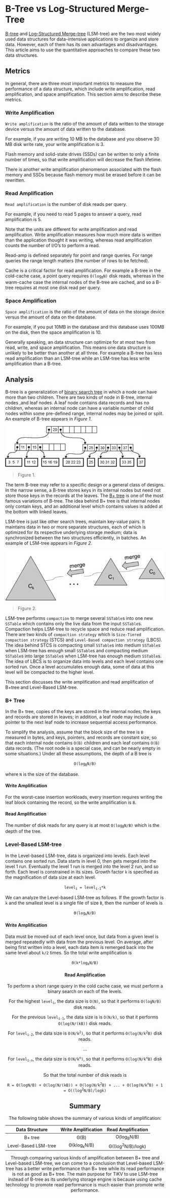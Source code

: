 # B-Tree vs Log-Structured Merge-Tree

[B-tree](https://en.wikipedia.org/wiki/B-tree) and [Log-Structured Merge-tree](https://en.wikipedia.org/wiki/Log-structured_merge-tree) (LSM-tree) are the two most widely used data structures for data-intensive applications to organize and store data. However, each of them has its own advantages and disadvantages. This article aims to use the quantitative approaches to compare these two data structures. 

## Metrics

In general, there are three most important metrics to measure the performance of a data structure, which include write amplification, read amplification, and space amplification. This section aims to describe these metrics. 

### Write Amplification

`Write amplification` is the ratio of the amount of data written to the storage device versus the amount of data written to the database. 

For example, if you are writing 10 MB to the database and you observe 30 MB disk write rate, your write amplification is 3.

Flash memory and solid-state drives (SSDs) can be written to only a finite number of times, so that write amplification will decrease the flash lifetime.

There is another write amplification phenomenon associated with the flash memory and SSDs because flash memory must be erased before it can be rewritten.

### Read Amplification

`Read amplification` is the number of disk reads per query. 

For example, if you need to read 5 pages to answer a query, read amplification is 5. 

Note that the units are different for write amplification and read amplification. Write amplification measures how much more data is written than the application thought it was writing, whereas read amplification counts the number of I/O’s to perform a read.

Read-amp is defined separately for point and range queries. For range queries the range length matters (the number of rows to be fetched). 

Cache is a critical factor for read amplification. For example a B-tree in the cold-cache case, a point query requires <code>O(log<sub>B</sub>N)</code> disk reads, whereas in the warm-cache case the internal nodes of the B-tree are cached, and so a B-tree requires at most one disk read per query.

### Space Amplification

`Space amplification` is the ratio of the amount of data on the storage device versus the amount of data on the database. 

For example, if you put 10MB in the database and this database uses 100MB on the disk, then the space amplification is 10.

Generally speaking,  an data structure can optimize for at most two from read, write, and space amplification. This means one data structure is unlikely to be better than another at all three. For example a B-tree has less read amplification than an LSM-tree while an LSM-tree has less write amplification than a B-tree. 

## Analysis

B-tree is a generalization of [binary search tree](https://en.wikipedia.org/wiki/Binary_search_tree) in which a node can have more than two children. There are two kinds of node in B-tree, internal nodes ,and leaf nodes. A leaf node contains data records and has no children, whereas an internal node can have a variable number of child nodes within some pre-defined range, internal nodes may be joined or split. An example of B-tree appears in *Figure 1*.

![](B-trees.gif)

> Figure 1. 

The term B-tree may refer to a specific design or a general class of designs. In the narrow sense, a B-tree stores keys in its internal nodes but need not store those keys in the records at the leaves. The [B+ tree](https://en.wikipedia.org/wiki/B%2B_tree#Insertion) is one of the most famous variations of B-tree. The idea behind B+ tree is that internal nodes only contain keys, and an additional level which contains values is added at the bottom with linked leaves.

LSM-tree is just like other search trees, maintain key-value pairs. It maintains data in two or more separate structures, each of which is optimized for its respective underlying storage medium; data is synchronized between the two structures efficiently, in batches. An example of LSM-tree appears in *Figure 2*.

![](LSM_Tree.png)

> Figure 2. 

LSM-tree performs `compaction` to merge several `SSTable`s into one new `SSTable` which contains only the live data from the input `SSTable`s. Compaction helps LSM-tree to recycle space and reduce read amplification. There are two kinds of `compaction strategy` which is `Size-Tiered compaction strategy` (STCS) and `Level-Based compaction strategy` (LBCS). The idea behind STCS is compacting small `SSTable`s into medium `SSTable`s when LSM-tree has enough small `SSTable`s and compacting medium `SSTable`s into large `SSTable`s when LSM-tree has enough medium `SSTable`s. The idea of LBCS is to organize data into levels and each level contains one sorted run. Once a level accumulates enough data, some of data at this level will be compacted to the higher level.

This section discusses the write amplification and read amplification of B+tree and Level-Based LSM-tree. 

### B+ Tree

In the B+ tree, copies of the keys are stored in the internal nodes; the keys and records are stored in leaves; in addition, a leaf node may include a pointer to the next leaf node to increase sequential access performance.

To simplify the analysis, assume that the block size of the tree is `B` measured in bytes, and keys, pointers, and records are constant size, so that each internal node contains `O(B)` children and each leaf contains `O(B)` data records. (The root node is a special case, and can be nearly empty in some situations.) Under all these assumptions, the depth of a B tree is 

<center><code>O(log<sub>B</sub>N/B)</code></center>

where `N` is the size of the database.

#### Write Amplification

For the worst-case insertion workloads, every insertion requires writing the leaf block containing the record, so the write amplification is `B`.

#### Read Amplification

The number of disk reads for any query is at most <code>O(log<sub>B</sub>N/B)</code> which is the depth of the tree. 

### Level-Based LSM-tree

In the Level-based LSM-tree, data is organized into levels. Each level contains one sorted run. Data starts in level 0, then gets merged into the level 1 run. Eventually the level 1 run is merged into the level 2 run, and so forth. Each level is constrained in its sizes. Growth factor `k` is specified as the magnification of data size at each level.

<center><code>level<sub>i</sub> = level<sub>i-1</sub>*k</code></center>

We can analyze the Level-based LSM-tree as follows. If the growth factor is `k` and the smallest level is a single file of size `B`, then the number of levels is 

<center><code>Θ(log<sub>k</sub>N/B)</code></center>

#### Write Amplification

Data must be moved out of each level once, but data from a given level is merged repeatedly with data from the previous level. On average, after being first written into a level, each data item is remerged back into the same level about `k/2` times. So the total write amplification is 

<center><code>Θ(k*log<sub>k</sub>N/B)</code><center>

#### Read Amplification

To perform a short range query in the cold cache case, we must perform a binary search
on each of the levels.

For the highest <code>level<sub>i</sub></code>, the data size is `O(N)`, so that it performs `O(logN/B)` disk reads. 

For the previous <code>level<sub>i-1</sub></code>, the data size is is `O(N/k)`, so that it performs `O(log(N/(kB))` disk reads. 

For <code>level<sub>i-2</sub></code>, the data size is <code>O(N/k<sup>2</sup>)</code>, so that it performs <code>O(log(N/k<sup>2</sup>B)</code> disk reads.

…

For <code>level<sub>i-n</sub></code>, the data size is <code>O(N/k<sup>n</sup>)</code>, so that it performs <code>O(log(N/k<sup>n</sup>B)</code> disk reads.

So that the total number of disk reads is 

<center><code>R = O(logN/B) + O(log(N/(kB)) + O(log(N/k<sup>2</sup>B) + ... + O(log(N/k<sup>n</sup>B) + 1 = O((log<sup>2</sup>N/B)/logk)</code></center>

## Summary

The following table shows the summary of various kinds of amplification:

|    Data Structure    |  Write Amplification   |      Read Amplification      |
| :------------------: | :--------------------: | :--------------------------: |
|       B+ tree        |          Θ(B)          |    O(log<sub>B</sub>N/B)     |
| Level-Based LSM-tree | Θ(klog<sub>k</sub>N/B) | Θ((log<sup>2</sup>N/B)/logk) |

Through comparing various kinds of amplification between B+ tree and Level-based LSM-tree, we can come to a conclusion that Level-based LSM-tree has a better write performance than B+ tree while its read performance is not as good as B+ tree. The main purpose for TiKV to use LSM-tree instead of B-tree as its underlying storage engine is because using cache technology to promote read performance is much easier than promote write performance.